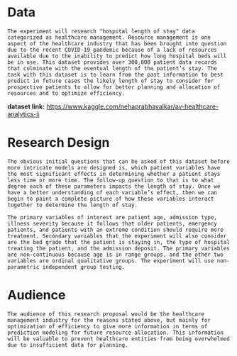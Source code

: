 # Data

    The experiment will research "hospital length of stay" data categorized as healthcare management. Resource management is one aspect of the healthcare industry that has been brought into question due to the recent COVID-19 pandemic because of a lack of resources available due to the inability to predict how long hospital beds will be in use. This dataset provides over 300,000 patient data records that culminate with the eventual length of the patient’s stay. The task with this dataset is to learn from the past information to best predict in future cases the likely length of stay to consider for prospective patients to allow for better planning and allocation of resources and to optimize efficiency.

**dataset link:** https://www.kaggle.com/nehaprabhavalkar/av-healthcare-analytics-ii

# Research Design

    The obvious initial questions that can be asked of this dataset before more intricate models are designed is, which patient variables have the most significant effects in determining whether a patient stays less time or more time. The follow-up question to that is to what degree each of these parameters impacts the length of stay. Once we have a better understanding of each variable’s effect, then we can begin to paint a complete picture of how these variables interact together to determine the length of stay.
    
    The primary variables of interest are patient age, admission type, illness severity because it follows that older patients, emergency patients, and patients with an extreme condition should require more treatment. Secondary variables that the experiment will also consider are the bed grade that the patient is staying in, the type of hospital treating the patient, and the admission deposit. The primary variables are non-continuous because age is in range groups, and the other two variables are ordinal qualitative groups. The experiment will use non-parametric independent group testing.
    
# Audience

    The audience of this research proposal would be the healthcare management industry for the reasons stated above, but mainly for optimization of efficiency to give more information in terms of prediction modeling for future resource allocation. This information will be valuable to prevent healthcare entities from being overwhelmed due to insufficient data for planning.
